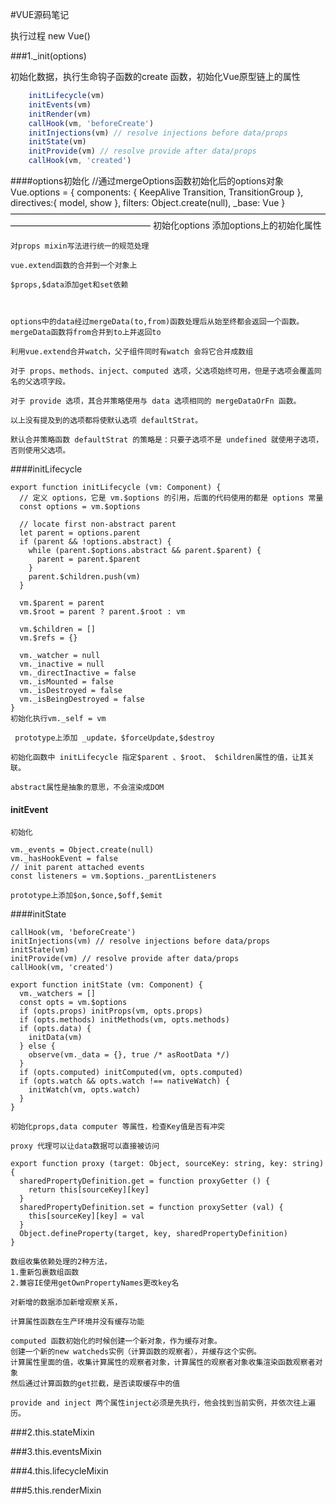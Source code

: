 #VUE源码笔记

执行过程
new Vue()


###1._init(options)

   初始化数据，执行生命钩子函数的create 函数，初始化Vue原型链上的属性
```js
    initLifecycle(vm)
    initEvents(vm)
    initRender(vm)
    callHook(vm, 'beforeCreate')
    initInjections(vm) // resolve injections before data/props
    initState(vm)
    initProvide(vm) // resolve provide after data/props
    callHook(vm, 'created')

```
####options初始化
    //通过mergeOptions函数初始化后的options对象
        Vue.options = {
            components: {
                KeepAlive
                Transition,
                TransitionGroup
            },
            directives:{
                model,
                show
            },
            filters: Object.create(null),
            _base: Vue
        }
    ————————————————————————————————————————————————————
    初始化options 添加options上的初始化属性

    对props mixin写法进行统一的规范处理
 
    vue.extend函数的合并到一个对象上

    $props,$data添加get和set依赖 
 
   
    
    options中的data经过mergeData(to,from)函数处理后从始至终都会返回一个函数。mergeData函数将from合并到to上并返回to
    
    利用vue.extend合并watch，父子组件同时有watch 会将它合并成数组
    
    对于 props、methods、inject、computed 选项，父选项始终可用，但是子选项会覆盖同名的父选项字段。
    
    对于 provide 选项，其合并策略使用与 data 选项相同的 mergeDataOrFn 函数。
    
    以上没有提及到的选项都将使默认选项 defaultStrat。
    
    默认合并策略函数 defaultStrat 的策略是：只要子选项不是 undefined 就使用子选项，否则使用父选项。
####initLifecycle

    export function initLifecycle (vm: Component) {
      // 定义 options，它是 vm.$options 的引用，后面的代码使用的都是 options 常量
      const options = vm.$options
    
      // locate first non-abstract parent
      let parent = options.parent
      if (parent && !options.abstract) {
        while (parent.$options.abstract && parent.$parent) {
          parent = parent.$parent
        }
        parent.$children.push(vm)
      }
    
      vm.$parent = parent
      vm.$root = parent ? parent.$root : vm
    
      vm.$children = []
      vm.$refs = {}
    
      vm._watcher = null
      vm._inactive = null
      vm._directInactive = false
      vm._isMounted = false
      vm._isDestroyed = false
      vm._isBeingDestroyed = false
    }
    初始化执行vm._self = vm
    
     prototype上添加 _update，$forceUpdate,$destroy
    
    初始化函数中 initLifecycle 指定$parent 、$root、 $children属性的值，让其关联。
    
    abstract属性是抽象的意思，不会渲染成DOM
      
#### initEvent
    初始化
    
    vm._events = Object.create(null)
    vm._hasHookEvent = false
    // init parent attached events
    const listeners = vm.$options._parentListeners
      
    prototype上添加$on,$once,$off,$emit 
    
####initState
    
    callHook(vm, 'beforeCreate')
    initInjections(vm) // resolve injections before data/props
    initState(vm)
    initProvide(vm) // resolve provide after data/props
    callHook(vm, 'created')
    
    export function initState (vm: Component) {
      vm._watchers = []
      const opts = vm.$options
      if (opts.props) initProps(vm, opts.props)
      if (opts.methods) initMethods(vm, opts.methods)
      if (opts.data) {
        initData(vm)
      } else {
        observe(vm._data = {}, true /* asRootData */)
      }
      if (opts.computed) initComputed(vm, opts.computed)
      if (opts.watch && opts.watch !== nativeWatch) {
        initWatch(vm, opts.watch)
      }
    }
    
    初始化props,data computer 等属性，检查Key值是否有冲突
    
    proxy 代理可以让data数据可以直接被访问
    
    export function proxy (target: Object, sourceKey: string, key: string) {
      sharedPropertyDefinition.get = function proxyGetter () {
        return this[sourceKey][key]
      }
      sharedPropertyDefinition.set = function proxySetter (val) {
        this[sourceKey][key] = val
      }
      Object.defineProperty(target, key, sharedPropertyDefinition)
    }
    
    数组收集依赖处理的2种方法，
    1.重新包裹数组函数
    2.兼容IE使用getOwnPropertyNames更改key名
    
    对新增的数据添加新增观察关系，
    
    计算属性函数在生产环境并没有缓存功能
    
    computed 函数初始化的时候创建一个新对象，作为缓存对象。
    创建一个新的new watcheds实例（计算函数的观察者），并缓存这个实例。
    计算属性里面的值，收集计算属性的观察者对象，计算属性的观察者对象收集渲染函数观察者对象
    然后通过计算函数的get拦截，是否读取缓存中的值
    
    provide and inject 两个属性inject必须是先执行，他会找到当前实例，并依次往上遍历。
    
###2.this.stateMixin
    

###3.this.eventsMixin
       
   

###4.this.lifecycleMixin
    
  

###5.this.renderMixin
   